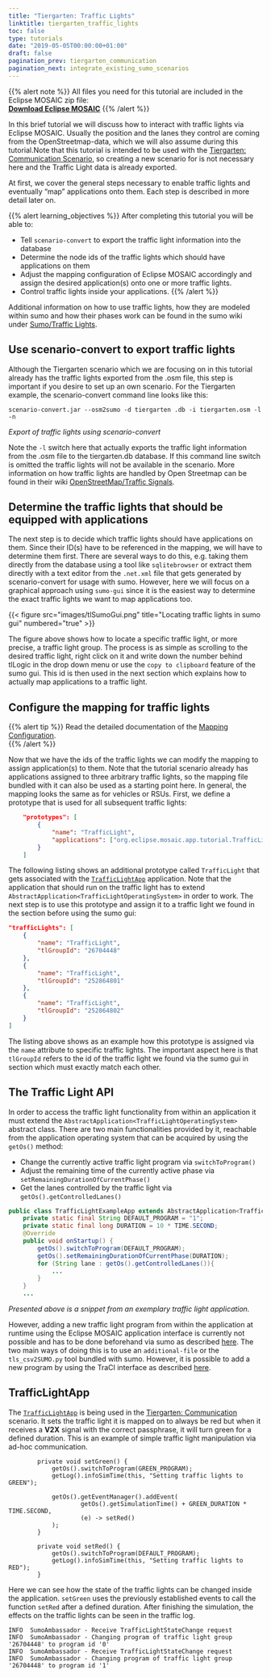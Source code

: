 ```yaml
---
title: "Tiergarten: Traffic Lights"
linktitle: tiergarten_traffic_lights
toc: false
type: tutorials
date: "2019-05-05T00:00:00+01:00"
draft: false
pagination_prev: tiergarten_communication
pagination_next: integrate_existing_sumo_scenarios
---
```


{{% alert note %}}
All files you need for this tutorial are included in the Eclipse MOSAIC zip file:  
**[Download Eclipse MOSAIC](/download)**
{{% /alert %}}

In this brief tutorial we will discuss how to interact with traffic lights via Eclipse MOSAIC. Usually the position and 
the lanes they control are coming from the OpenStreetmap-data, which we will also assume during this tutorial.Note that
this tutorial is intended to be used with the [Tiergarten: Communication Scenario](/tutorials/tiergarten_communication),
so creating a new scenario for is not necessary here and the Traffic Light data is already exported.

At first, we cover the general steps necessary to enable traffic lights and eventually “map” applications onto them. Each
step is described in more detail later on.

{{% alert learning_objectives %}}
After completing this tutorial you will be able to:
* Tell `scenario-convert` to export the traffic light information into the database
* Determine the node ids of the traffic lights which should have applications on them
* Adjust the mapping configuration of Eclipse MOSAIC accordingly and assign the desired application(s) onto one or more
traffic lights.
* Control traffic lights inside your applications.
{{% /alert %}}

Additional information on how to use traffic lights, how they are modeled within sumo and how their phases work can be
found in the sumo wiki under [Sumo/Traffic Lights](https://sumo.dlr.de/docs/Simulation/Traffic_Lights.html).

## Use scenario-convert to export traffic lights

Although the Tiergarten scenario which we are focusing on in this tutorial already has the traffic lights exported from 
the .osm file, this step is important if you desire to set up an own scenario.
For the Tiergarten example, the scenario-convert command line looks like this:

```windows
scenario-convert.jar --osm2sumo -d tiergarten .db -i tiergarten.osm -l -n
```
_Export of traffic lights using scenario-convert_

Note the `-l` switch here that actually exports the traffic light information from the .osm file to the tiergarten.db database.
If this command line switch is omitted the traffic lights will not be available in the scenario.
More information on how traffic lights are handled by Open Streetmap can be found in their wiki
[OpenStreetMap/Traffic Signals](https://wiki.openstreetmap.org/wiki/Tag:highway%3Dtraffic_signals).

## Determine the traffic lights that should be equipped with applications

The next step is to decide which traffic lights should have applications on them. Since their ID(s) have to be referenced
in the mapping, we will have to determine them first. There are several ways to do this, e.g. taking them directly from 
the database using a tool like `sqlitebrowser` or extract them directly with a text editor from the `.net.xml` file that 
gets generated by scenario-convert for usage with sumo. However, here we will focus on a graphical approach using
`sumo-gui` since it is the easiest way to determine the exact traffic lights we want to map applications too.

{{< figure src="images/tlSumoGui.png" title="Locating traffic lights in sumo gui" numbered="true" >}}

The figure above shows how to locate a specific traffic light, or more precise, a traffic light group. The process is as 
simple as scrolling to the desired traffic light, right click on it and write down the number behind tlLogic in the drop 
down menu or use the `copy to clipboard` feature of the sumo gui. This id is then used in the next section which explains 
how to actually map applications to a traffic light.

## Configure the mapping for traffic lights

{{% alert tip %}}
Read the detailed documentation of the [Mapping Configuration](/docs/mosaic_configuration/mapping_ambassador_config).  
{{% /alert %}}

Now that we have the ids of the traffic lights we can modify the mapping to assign application(s) to them. Note that the 
tutorial scenario already has applications assigned to three arbitrary traffic lights, so the mapping file bundled with it 
can also be used as a starting point here. In general, the mapping looks the same as for vehicles or RSUs. First, we 
define a prototype that is used for all subsequent traffic lights:

```json
    "prototypes": [
        {
            "name": "TrafficLight",
            "applications": ["org.eclipse.mosaic.app.tutorial.TrafficLightApp" ]
        }
    ]
```

The following listing shows an additional prototype called `TrafficLight` that gets associated
with the [`TrafficLightApp`](https://github.com/eclipse/mosaic/blob/main/app/tutorials/traffic-light-communication/src/main/java/org/eclipse/mosaic/app/tutorial/TrafficLightApp.java) application. Note that the application that should run on the traffic light has to extend
`AbstractApplication<TrafficLightOperatingSystem>` in order to work. The next step is to use this prototype and assign
it to a traffic light we found in the section before using the sumo gui:

```json
"trafficLights": [
    {
        "name": "TrafficLight",
        "tlGroupId": "26704448"
    },
    {
        "name": "TrafficLight",
        "tlGroupId": "252864801"
    },
    {
        "name": "TrafficLight",
        "tlGroupId": "252864802"
    }
]
```

The listing above shows as an example how this prototype is assigned via the `name` attribute to specific traffic lights.
The important aspect here is that `tlGroupId` refers to the id of the traffic light we found via the sumo gui in section
which must exactly match each other.

## The Traffic Light API

In order to access the traffic light functionality from within an application it must extend the
`AbstractApplication<TrafficLightOperatingSystem>` abstract class. There are two main functionalities provided by it,
reachable from the application operating system that can be acquired by using the `getOs()` method:

* Change the currently active traffic light program via `switchToProgram()`
* Adjust the remaining time of the currently active phase via `setRemainingDurationOfCurrentPhase()`
* Get the lanes controlled by the traffic light via `getOs().getControlledLanes()`

```java
public class TrafficLightExampleApp extends AbstractApplication<TrafficLightOperatingSystem> {
    private static final String DEFAULT_PROGRAM = "1";
    private static final long DURATION = 10 * TIME.SECOND;
    @Override
    public void onStartup() {
        getOs().switchToProgram(DEFAULT_PROGRAM);
        getOs().setRemainingDurationOfCurrentPhase(DURATION);
        for (String lane : getOs().getControlledLanes()){
            ...
        }
    }
    ...
```
*Presented above is a snippet from an exemplary traffic light application.*

However, adding a new traffic light program from within the application at runtime using the Eclipse MOSAIC application 
interface is currently not possible and has to be done beforehand via sumo as described
[here](http://sumo.dlr.de/wiki/Simulation/Traffic_Lights). The two main ways of doing this is to use an `additional-file`
or the `tls_csv2SUMO.py` tool bundled with sumo. However, it is possible to add a new program by using the TraCI
interface as described [here](http://sumo.dlr.de/wiki/TraCI/Change_Traffic_Lights_State).

## TrafficLightApp

The [`TrafficLightApp`](https://github.com/eclipse/mosaic/blob/main/app/tutorials/traffic-light-communication/src/main/java/org/eclipse/mosaic/app/tutorial/TrafficLightApp.java) is being used in the [Tiergarten: Communication](/tutorials/tiergarten_communication) scenario. It sets the traffic light it is mapped on to always be red but when it receives a **V2X** signal with the correct passphrase, it will turn green for a defined duration.
This is an example of simple traffic light manipulation via ad-hoc communication. 

```
        private void setGreen() {
            getOs().switchToProgram(GREEN_PROGRAM);
            getLog().infoSimTime(this, "Setting traffic lights to GREEN");
    
            getOs().getEventManager().addEvent(
                    getOs().getSimulationTime() + GREEN_DURATION * TIME.SECOND,
                    (e) -> setRed()
            );
        }
    
        private void setRed() {
            getOs().switchToProgram(DEFAULT_PROGRAM);
            getLog().infoSimTime(this, "Setting traffic lights to RED");
        }
```

Here we can see how the state of the traffic lights can be changed inside the application. `setGreen` uses the previously established events to call the function `setRed` after a defined duration.
After finishing the simulation, the effects on the traffic lights can be seen in the traffic log. 

```
INFO  SumoAmbassador - Receive TrafficLightStateChange request
INFO  SumoAmbassador - Changing program of traffic light group '26704448' to program id '0'
INFO  SumoAmbassador - Receive TrafficLightStateChange request
INFO  SumoAmbassador - Changing program of traffic light group '26704448' to program id '1'
```